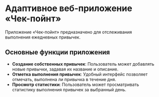 # Адаптивное веб-приложение «Чек-пойнт»

Приложение «Чек-пойнт» предназначено для отслеживания выполнения ежедневных привычек.

## Основные функции приложения

- **Создание собственных привычек**: Пользователь может добавлять новые привычки, задавая их название и описание.
- **Отметка выполнения привычек**: Удобный интерфейс позволяет отмечать, выполнена ли привычка в течение дня.
- **Просмотр статистики**: Пользователь может просматривать статистику выполнения привычек за выбранный день.